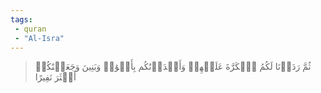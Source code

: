 ```yaml
---
tags: 
 - quran 
 - "Al-Isra"
---
```


> ثُمَّ رَدَدۡنَا لَكُمُ ٱلۡكَرَّةَ عَلَيۡهِمۡ وَأَمۡدَدۡنَٰكُم بِأَمۡوَٰلٖ وَبَنِينَ وَجَعَلۡنَٰكُمۡ أَكۡثَرَ نَفِيرًا
